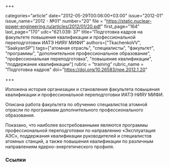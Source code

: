 +++

categories="article"
date="2012-05-29T00:06:00+03:00"
issue="2012-01"
issue_name="2012 - №01"
number="20"
file = "https://static.nuclear-power-engineering.ru/articles/2012/01/20.pdf"
first_page="164"
last_page="170"
udc="621.039: 37"
title="Подготовка кадров на факультете повышения квалификации и профессиональной переподготовки ИАТЭ НИЯУ МИФИ"
authors=["TkachenkoVV", "SaakyanSP"]
tags=["атомная отрасль", "специалисты", "факультет", "программы", "дополнительное профессиональное образование", "профессиональная переподготовка", "повышение квалификации", "поддержание квалификации"]
rubric = "training"
rubric_name = "Подготовка кадров"
doi="https://doi.org/10.26583/npe.2012.1.20"

+++

Изложена история организации и становления факультета повышения квалификации и профессиональной переподготовки ИАТЭ НИЯУ МИФИ.

Описана работа факультета по обучению специалистов атомной отрасли по программам дополнительного профессионального образования.

Показано, что наиболее востребованными являются программы профессиональной переподготовки по направлению «Эксплуатация АЭС», поддержания квалификации руководителей и специалистов атомных станций, а также повышения квалификации по различным направлениям ядерно-энергетического профиля.

### Ссылки

